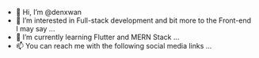 - 👋 Hi, I’m @denxwan
- 👀 I’m interested in Full-stack development and bit more to the Front-end I may say ...
- 🌱 I’m currently learning Flutter and MERN Stack ...
- 📫 You can reach me with the following social media links ...

